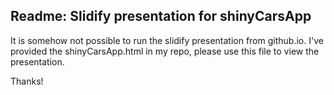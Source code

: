 ## Readme: Slidify presentation for shinyCarsApp

It is somehow not possible to run the slidify presentation from github.io.
I've provided the shinyCarsApp.html in my repo, please use this file to view the presentation.

Thanks!